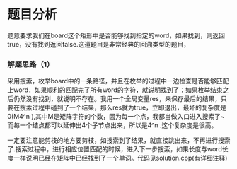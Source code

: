 # 题目分析
题意要求我们在board这个矩形中是否能够找到指定的word，如果找到，则返回true，没有找到返回false.这道题目是非常经典的回溯类型的题目，

### 解题思路（1）
采用搜索，枚举board中的一条路径，并且在枚举的过程中一边检查是否能够匹配上word，如果顺利的匹配完了所有word的字符，就说明找到了；如果枚举结束之后仍然没有找到，就说明不存在。我用一个全局变量res，来保存最后的结果，只要在搜索过程中碰到了一个结果，那么res就为true，立即退出，最坏的复杂度是0(M4^n ),其中M是矩阵字符的个数，因为每一个点，我都当做入口进入搜索了~而每一个结点都可以延伸出4个子节点出来，所以是4^n .这个复杂度是很高。

一定要注意能剪枝的地方要剪枝，如搜索到了结果，就直接跳出来，不再进行搜索了.搜索过程中，进行相应位置匹配的时候，进入下一步搜索，如果长度与word长度一样说明已经在矩阵中已经找到了一个单词。代码见solution.cpp(有详细注释)

